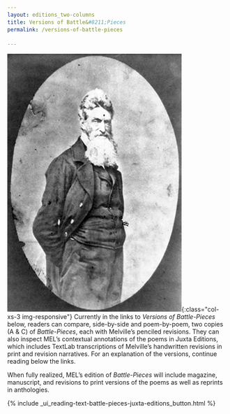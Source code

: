 ```yaml
---
layout: editions_two-columns
title: Versions of Battle&#8211;Pieces
permalink: /versions-of-battle-pieces
 
---
```

 
![John Brown](/images/john_brown.jpg){:class="col-xs-3 img-responsive"} Currently in the links to  _Versions of_ _Battle-Pieces_  below, readers can compare, side-by-side and poem-by-poem, two copies (A & C) of  _Battle-Pieces_, each with Melville’s penciled revisions. They can also inspect MEL’s contextual annotations of the poems in Juxta Editions, which includes TextLab transcriptions of Melville’s handwritten revisions in print and revision narratives. For an explanation of the versions, continue reading below the links.

When fully realized, MEL’s edition of  _Battle-Pieces_  will include magazine, manuscript, and revisions to print versions of the poems as well as reprints in anthologies.

{% include _ui_reading-text-battle-pieces-juxta-editions_button.html %}